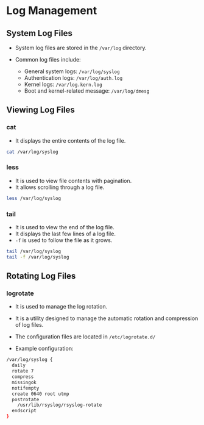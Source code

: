 # Log Management

## System Log Files

- System log files are stored in the `/var/log` directory.
- Common log files include:

  - General system logs: `/var/log/syslog`
  - Authentication logs: `/var/log/auth.log`
  - Kernel logs: `/var/log.kern.log`
  - Boot and kernel-related message: `/var/log/dmesg`

## Viewing Log Files

### cat

- It displays the entire contents of the log file.

```bash
cat /var/log/syslog
```

### less

- It is used to view file contents with pagination.
- It allows scrolling through a log file.

```bash
less /var/log/syslog
```

### tail

- It is used to view the end of the log file.
- It displays the last few lines of a log file.
- `-f` is used to follow the file as it grows.

```bash
tail /var/log/syslog
tail -f /var/log/syslog
```

## Rotating Log Files

### logrotate

- It is used to manage the log rotation.
- It is a utility designed to manage the automatic rotation and compression of log files.
- The configuration files are located in `/etc/logrotate.d/`

- Example configuration:

```bash
/var/log/syslog {
  daily
  rotate 7
  compress
  missingok
  notifempty
  create 0640 root utmp
  postrotate
    /usr/lib/rsyslog/rsyslog-rotate
  endscript
}
```
